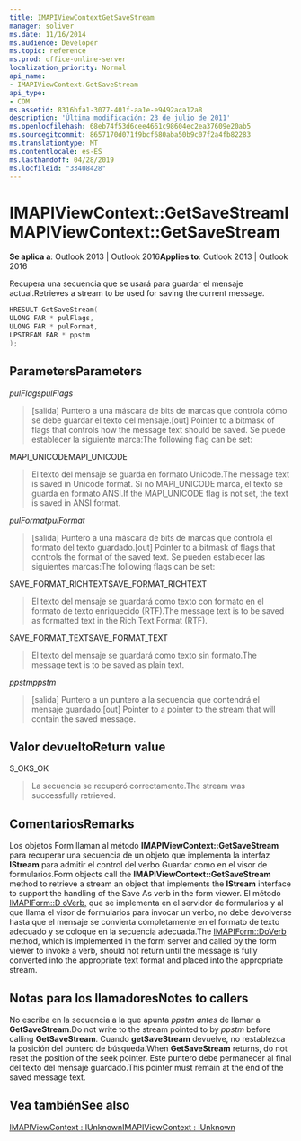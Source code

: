 ```yaml
---
title: IMAPIViewContextGetSaveStream
manager: soliver
ms.date: 11/16/2014
ms.audience: Developer
ms.topic: reference
ms.prod: office-online-server
localization_priority: Normal
api_name:
- IMAPIViewContext.GetSaveStream
api_type:
- COM
ms.assetid: 8316bfa1-3077-401f-aa1e-e9492aca12a8
description: 'Última modificación: 23 de julio de 2011'
ms.openlocfilehash: 68eb74f53d6cee4661c98604ec2ea37609e20ab5
ms.sourcegitcommit: 8657170d071f9bcf680aba50b9c07f2a4fb82283
ms.translationtype: MT
ms.contentlocale: es-ES
ms.lasthandoff: 04/28/2019
ms.locfileid: "33408428"
---
```

# <a name="imapiviewcontextgetsavestream"></a><span data-ttu-id="bc630-103">IMAPIViewContext::GetSaveStream</span><span class="sxs-lookup"><span data-stu-id="bc630-103">IMAPIViewContext::GetSaveStream</span></span>

  
  
<span data-ttu-id="bc630-104">**Se aplica a**: Outlook 2013 | Outlook 2016</span><span class="sxs-lookup"><span data-stu-id="bc630-104">**Applies to**: Outlook 2013 | Outlook 2016</span></span> 
  
<span data-ttu-id="bc630-105">Recupera una secuencia que se usará para guardar el mensaje actual.</span><span class="sxs-lookup"><span data-stu-id="bc630-105">Retrieves a stream to be used for saving the current message.</span></span>
  
```cpp
HRESULT GetSaveStream(
ULONG FAR * pulFlags,
ULONG FAR * pulFormat,
LPSTREAM FAR * ppstm
);
```

## <a name="parameters"></a><span data-ttu-id="bc630-106">Parameters</span><span class="sxs-lookup"><span data-stu-id="bc630-106">Parameters</span></span>

 <span data-ttu-id="bc630-107">_pulFlags_</span><span class="sxs-lookup"><span data-stu-id="bc630-107">_pulFlags_</span></span>
  
> <span data-ttu-id="bc630-108">[salida] Puntero a una máscara de bits de marcas que controla cómo se debe guardar el texto del mensaje.</span><span class="sxs-lookup"><span data-stu-id="bc630-108">[out] Pointer to a bitmask of flags that controls how the message text should be saved.</span></span> <span data-ttu-id="bc630-109">Se puede establecer la siguiente marca:</span><span class="sxs-lookup"><span data-stu-id="bc630-109">The following flag can be set:</span></span>
    
<span data-ttu-id="bc630-110">MAPI_UNICODE</span><span class="sxs-lookup"><span data-stu-id="bc630-110">MAPI_UNICODE</span></span> 
  
> <span data-ttu-id="bc630-111">El texto del mensaje se guarda en formato Unicode.</span><span class="sxs-lookup"><span data-stu-id="bc630-111">The message text is saved in Unicode format.</span></span> <span data-ttu-id="bc630-112">Si no MAPI_UNICODE marca, el texto se guarda en formato ANSI.</span><span class="sxs-lookup"><span data-stu-id="bc630-112">If the MAPI_UNICODE flag is not set, the text is saved in ANSI format.</span></span>
    
 <span data-ttu-id="bc630-113">_pulFormat_</span><span class="sxs-lookup"><span data-stu-id="bc630-113">_pulFormat_</span></span>
  
> <span data-ttu-id="bc630-114">[salida] Puntero a una máscara de bits de marcas que controla el formato del texto guardado.</span><span class="sxs-lookup"><span data-stu-id="bc630-114">[out] Pointer to a bitmask of flags that controls the format of the saved text.</span></span> <span data-ttu-id="bc630-115">Se pueden establecer las siguientes marcas:</span><span class="sxs-lookup"><span data-stu-id="bc630-115">The following flags can be set:</span></span>
    
<span data-ttu-id="bc630-116">SAVE_FORMAT_RICHTEXT</span><span class="sxs-lookup"><span data-stu-id="bc630-116">SAVE_FORMAT_RICHTEXT</span></span> 
  
> <span data-ttu-id="bc630-117">El texto del mensaje se guardará como texto con formato en el formato de texto enriquecido (RTF).</span><span class="sxs-lookup"><span data-stu-id="bc630-117">The message text is to be saved as formatted text in the Rich Text Format (RTF).</span></span> 
    
<span data-ttu-id="bc630-118">SAVE_FORMAT_TEXT</span><span class="sxs-lookup"><span data-stu-id="bc630-118">SAVE_FORMAT_TEXT</span></span> 
  
> <span data-ttu-id="bc630-119">El texto del mensaje se guardará como texto sin formato.</span><span class="sxs-lookup"><span data-stu-id="bc630-119">The message text is to be saved as plain text.</span></span> 
    
 <span data-ttu-id="bc630-120">_ppstm_</span><span class="sxs-lookup"><span data-stu-id="bc630-120">_ppstm_</span></span>
  
> <span data-ttu-id="bc630-121">[salida] Puntero a un puntero a la secuencia que contendrá el mensaje guardado.</span><span class="sxs-lookup"><span data-stu-id="bc630-121">[out] Pointer to a pointer to the stream that will contain the saved message.</span></span>
    
## <a name="return-value"></a><span data-ttu-id="bc630-122">Valor devuelto</span><span class="sxs-lookup"><span data-stu-id="bc630-122">Return value</span></span>

<span data-ttu-id="bc630-123">S_OK</span><span class="sxs-lookup"><span data-stu-id="bc630-123">S_OK</span></span> 
  
> <span data-ttu-id="bc630-124">La secuencia se recuperó correctamente.</span><span class="sxs-lookup"><span data-stu-id="bc630-124">The stream was successfully retrieved.</span></span>
    
## <a name="remarks"></a><span data-ttu-id="bc630-125">Comentarios</span><span class="sxs-lookup"><span data-stu-id="bc630-125">Remarks</span></span>

<span data-ttu-id="bc630-126">Los objetos Form llaman al método **IMAPIViewContext::GetSaveStream** para recuperar una secuencia de un objeto que implementa la interfaz **IStream** para admitir el control del verbo Guardar como en el visor de formularios.</span><span class="sxs-lookup"><span data-stu-id="bc630-126">Form objects call the **IMAPIViewContext::GetSaveStream** method to retrieve a stream an object that implements the **IStream** interface to support the handling of the Save As verb in the form viewer.</span></span> <span data-ttu-id="bc630-127">El método [IMAPIForm::D oVerb,](imapiform-doverb.md) que se implementa en el servidor de formularios y al que llama el visor de formularios para invocar un verbo, no debe devolverse hasta que el mensaje se convierta completamente en el formato de texto adecuado y se coloque en la secuencia adecuada.</span><span class="sxs-lookup"><span data-stu-id="bc630-127">The [IMAPIForm::DoVerb](imapiform-doverb.md) method, which is implemented in the form server and called by the form viewer to invoke a verb, should not return until the message is fully converted into the appropriate text format and placed into the appropriate stream.</span></span> 
  
## <a name="notes-to-callers"></a><span data-ttu-id="bc630-128">Notas para los llamadores</span><span class="sxs-lookup"><span data-stu-id="bc630-128">Notes to callers</span></span>

<span data-ttu-id="bc630-129">No escriba en la secuencia a la que apunta  _ppstm antes_ de llamar a **GetSaveStream**.</span><span class="sxs-lookup"><span data-stu-id="bc630-129">Do not write to the stream pointed to by  _ppstm_ before calling **GetSaveStream**.</span></span> <span data-ttu-id="bc630-130">Cuando **getSaveStream** devuelve, no restablezca la posición del puntero de búsqueda.</span><span class="sxs-lookup"><span data-stu-id="bc630-130">When **GetSaveStream** returns, do not reset the position of the seek pointer.</span></span> <span data-ttu-id="bc630-131">Este puntero debe permanecer al final del texto del mensaje guardado.</span><span class="sxs-lookup"><span data-stu-id="bc630-131">This pointer must remain at the end of the saved message text.</span></span> 
  
## <a name="see-also"></a><span data-ttu-id="bc630-132">Vea también</span><span class="sxs-lookup"><span data-stu-id="bc630-132">See also</span></span>



[<span data-ttu-id="bc630-133">IMAPIViewContext : IUnknown</span><span class="sxs-lookup"><span data-stu-id="bc630-133">IMAPIViewContext : IUnknown</span></span>](imapiviewcontextiunknown.md)

